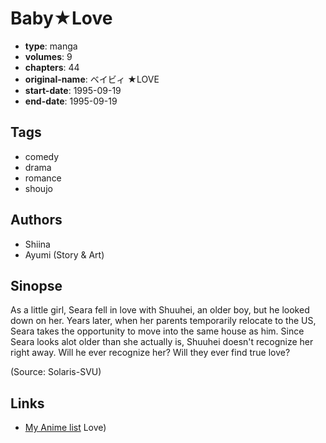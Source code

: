 # Baby★Love

-   **type**: manga
-   **volumes**: 9
-   **chapters**: 44
-   **original-name**: ベイビィ ★LOVE
-   **start-date**: 1995-09-19
-   **end-date**: 1995-09-19

## Tags

-   comedy
-   drama
-   romance
-   shoujo

## Authors

-   Shiina
-   Ayumi (Story & Art)

## Sinopse

As a little girl, Seara fell in love with Shuuhei, an older boy, but he looked down on her. Years later, when her parents temporarily relocate to the US, Seara takes the opportunity to move into the same house as him. Since Seara looks alot older than she actually is, Shuuhei doesn't recognize her right away. Will he ever recognize her? Will they ever find true love?

(Source: Solaris-SVU)

## Links

-   [My Anime list](https://myanimelist.net/manga/833/Baby★Love)
    Love)
